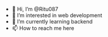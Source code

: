 - 👋 Hi, I’m @Ritu087
- 👀 I’m interested in web development 
- 🌱 I’m currently learning backend 
- 📫 How to reach me here

<!---
Ritu087/Ritu087 is a ✨ special ✨ repository because its `README.md` (this file) appears on your GitHub profile.
You can click the Preview link to take a look at your changes.
--->
